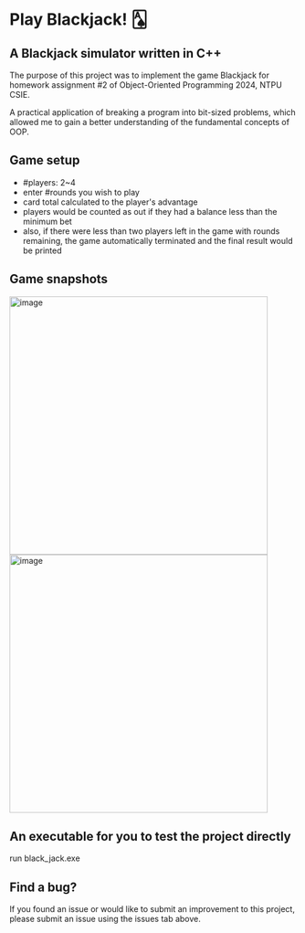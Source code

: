 # Play Blackjack! 🂡

## A Blackjack simulator written in C++

The purpose of this project was to implement the game Blackjack for homework assignment #2 of Object-Oriented Programming 2024, NTPU CSIE.

A practical application of breaking a program into bit-sized problems, which allowed me to gain a better understanding of the fundamental concepts of OOP.

## Game setup

* #players: 2~4
* enter #rounds you wish to play
* card total calculated to the player's advantage
* players would be counted as out if they had a balance less than the minimum bet
* also, if there were less than two players left in the game with rounds remaining, the game automatically terminated and the final result would be printed

## Game snapshots

<img width="452" alt="image" src="https://github.com/chi-chen-wei/black_jack/assets/46983338/c89d36d8-16f3-4224-8fc2-1fb56533933f">
<img width="452" alt="image" src="https://github.com/chi-chen-wei/black_jack/assets/46983338/066e341d-41ef-444e-bc2f-e508a02ea6e8">

## An executable for you to test the project directly

run black_jack.exe

## Find a bug?

If you found an issue or would like to submit an improvement to this project, please submit an issue using the issues tab above.
